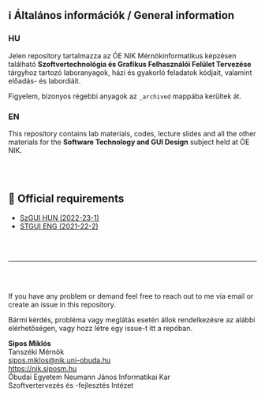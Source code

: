 ## ℹ️ Általános információk / General information

### HU
Jelen repository tartalmazza az ÓE NIK Mérnökinformatikus képzésen található **Szoftvertechnológia és Grafikus Felhasználói Felület Tervezése** tárgyhoz tartozó laboranyagok, házi és gyakorló feladatok kódjait, valamint előadás- és labordiáit.

Figyelem, bizonyos régebbi anyagok az `_archived` mappába kerültek át.

### EN
This repository contains lab materials, codes, lecture slides and all the other materials for the **Software Technology and GUI Design** subject held at ÓE NIK.

<br><br>

## 📄 Official requirements
- [SzGUI HUN (2022-23-1)](https://nik.uni-obuda.hu/targyleirasok/wp-content/uploads/2022/06/SZTGUI_2022-23-I_Nap.pdf)
- [STGUI ENG (2021-22-2)](https://nik.uni-obuda.hu/targyleirasok/tantargyak/software-technology-and-graphical-user-interface-design-3/)

<br><br>

---

<br><br>

If you have any problem or demand feel free to reach out to me via email or create an issue in this repository.

Bármi kérdés, probléma vagy meglátás esetén állok rendelkezésre az alábbi elérhetőségen, vagy hozz létre egy issue-t itt a repóban.

**Sipos Miklós**\
Tanszéki Mérnök\
sipos.miklos@nik.uni-obuda.hu\
https://nik.siposm.hu \
Óbudai Egyetem Neumann János Informatikai Kar\
Szoftvertervezés és -fejlesztés Intézet
